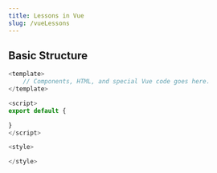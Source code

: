 ```yaml
---
title: Lessons in Vue
slug: /vueLessons
---
```

## Basic Structure

```javascript
<template>
    // Components, HTML, and special Vue code goes here.
</template>

<script>
export default {

}
</script>

<style>

</style>
